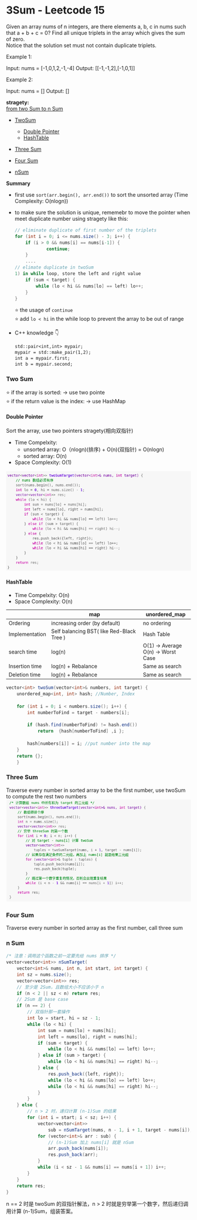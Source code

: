 # 3Sum - Leetcode 15
Given an array nums of n integers, are there elements a, b, c in nums such that a + b + c = 0? 
Find all unique triplets in the array which gives the sum of zero.<br>
Notice that the solution set must not contain duplicate triplets.

Example 1:

Input: nums = [-1,0,1,2,-1,-4]
Output: [[-1,-1,2],[-1,0,1]]

Example 2:

Input: nums = []
Output: []

**stragety:** <br/>
[from two Sum to n Sum](https://leetcode-cn.com/problems/3sum/solution/yi-ge-fang-fa-tuan-mie-by-labuladong/)


- [TwoSum](#two-sum)
  - [Double Pointer](#double-pointer)
  - [HashTable](#hashtable)

- [Three Sum](#three-sum)
- [Four Sum](#four-sum)
- [nSum](#n-sum)

**Summary**
- first use ```sort(arr.begin(), arr.end())``` to sort the unsorted array (Time Complexity: O(nlogn))
- to make sure the solution is unique, rememebr to move the pointer when meet duplicate number using stragety like this:
    ```cs
    // eliminate duplicate of first number of the triplets
    for (int i = 0; i <= nums.size() - 3; i++) {
        if (i > 0 && nums[i] == nums[i-1]) {
                continue;
        }
        ....
    // elimate duplicate in twoSum
    1) in while loop, store the left and right value
        if (sum < target) {
            while (lo < hi && nums[lo] == left) lo++;
        } 
    }
    ```
    :star: the usage of ```continue``` <br>
    :star: add ```lo < hi``` in the while loop to prevent the
            array to be out of range

- C++ knowledge :point_down:
    ```
    std::pair<int,int> mypair;
    mypair = std::make_pair(1,2);
    int a = mypair.first;
    int b = mypair.second;
    ```


### Two Sum
:star: if the array is sorted: -> use two pointe<br>
:star: if the return value is the index: -> use HashMap
#### Double Pointer
Sort the array, use two pointers stragety(相向双指针)<br>
- Time Compelxity: 
    - unsorted array: O（nlogn)(排序) + O(n)(双指针) = O(nlogn)<br>
    - sorted array: O(n)
- Space Complexity: O(1)<br>

<img src="image/2sum-pointer.png" width="550">

#### HashTable
- Time Compelxity: O(n)<br>
- Space Complexity: O(n)<br>

|            | map     | unordered_map |
| ----------- | ----------- | ----------- |
|Ordering |increasing  order (by default)| no ordering
|Implementation  | Self balancing BST( like Red-Black Tree )| Hash Table
search time     | log(n)              | O(1) -> Average<br>O(n) -> Worst Case|
|Insertion time  | log(n) + Rebalance  | Same as search|
|Deletion time   | log(n) + Rebalance  | Same as search|

```cs
vector<int> twoSum(vector<int>& numbers, int target) {
	unordered_map<int, int> hash; //Number, Index
        
	for (int i = 0; i < numbers.size(); i++) {
		int numberToFind = target - numbers[i];

		if (hash.find(numberToFind) != hash.end()) 
			return  {hash[numberToFind] ,i };

		hash[numbers[i]] = i; //put number into the map
	}
	return {};
    }
```
### Three Sum
Traverse every number in sorted array to be the first number, use twoSum to compute the rest two numbers
<img src="image/3sum.png" width="550">

### Four Sum
Traverse every number in sorted array as the first number, call three sum
### n Sum
```cs
/* 注意：调用这个函数之前一定要先给 nums 排序 */
vector<vector<int>> nSumTarget(
    vector<int>& nums, int n, int start, int target) {
    int sz = nums.size();
    vector<vector<int>> res;
    // 至少是 2Sum，且数组大小不应该小于 n
    if (n < 2 || sz < n) return res;
    // 2Sum 是 base case
    if (n == 2) {
        // 双指针那一套操作
        int lo = start, hi = sz - 1;
        while (lo < hi) {
            int sum = nums[lo] + nums[hi];
            int left = nums[lo], right = nums[hi];
            if (sum < target) {
                while (lo < hi && nums[lo] == left) lo++;
            } else if (sum > target) {
                while (lo < hi && nums[hi] == right) hi--;
            } else {
                res.push_back({left, right});
                while (lo < hi && nums[lo] == left) lo++;
                while (lo < hi && nums[hi] == right) hi--;
            }
        }
    } else {
        // n > 2 时，递归计算 (n-1)Sum 的结果
        for (int i = start; i < sz; i++) {
            vector<vector<int>> 
                sub = nSumTarget(nums, n - 1, i + 1, target - nums[i]);
            for (vector<int>& arr : sub) {
                // (n-1)Sum 加上 nums[i] 就是 nSum
                arr.push_back(nums[i]);
                res.push_back(arr);
            }
            while (i < sz - 1 && nums[i] == nums[i + 1]) i++;
        }
    }
    return res;
}

```
n == 2 时是 twoSum 的双指针解法，n > 2 时就是穷举第一个数字，然后递归调用计算 (n-1)Sum，组装答案。